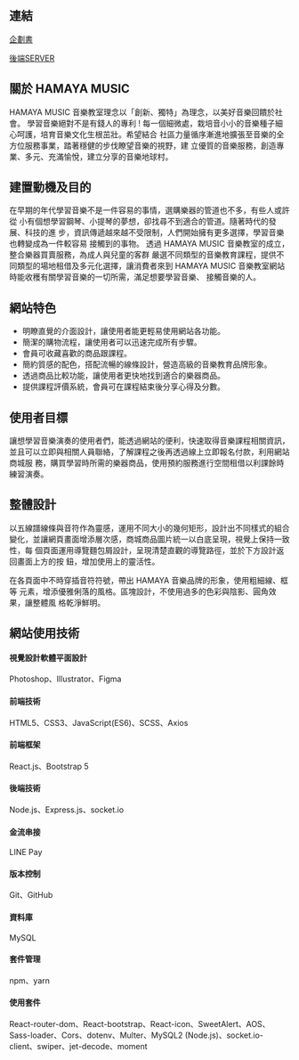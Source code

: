 ## 連結
[企劃書](https://drive.google.com/file/d/1yPKmZ-AjqSOtJN21afs-J4GGE_OPL_xp/view?usp=sharing)

[後端SERVER](https://github.com/TSENG-TZU-YU/MFEE27-HAMAYA-DB)

## 關於 HAMAYA MUSIC
HAMAYA MUSIC 音樂教室理念以「創新、獨特」為理念，以美好音樂回饋於社會。
學習音樂絕對不是有錢人的專利 !
每一個細微處，栽培音小小的音樂種子細心呵護，培育音樂文化生根茁壯。希望結合
社區力量循序漸進地擴張至音樂的全方位服務事業，踏著穩健的步伐瞭望音樂的視野，建
立優質的音樂服務，創造專業、多元、充滿愉悅，建立分享的音樂地球村。
## 建置動機及目的
在早期的年代學習音樂不是一件容易的事情，選購樂器的管道也不多，有些人或許從
小有個想學習鋼琴、小提琴的夢想，卻找尋不到適合的管道。隨著時代的發展、科技的進
步，資訊傳遞越來越不受限制，人們開始擁有更多選擇，學習音樂也轉變成為一件較容易
接觸到的事物。
透過 HAMAYA MUSIC 音樂教室的成立，整合樂器買賣服務，為成人與兒童的客群
嚴選不同類型的音樂教育課程，提供不同類型的場地租借及多元化選擇，讓消費者來到
HAMAYA MUSIC 音樂教室網站時能收穫有關學習音樂的一切所需，滿足想要學習音樂、
接觸音樂的人。
## 網站特色
* 明瞭直覺的介面設計，讓使用者能更輕易使用網站各功能。
* 簡潔的購物流程，讓使用者可以迅速完成所有步驟。
* 會員可收藏喜歡的商品跟課程。
* 簡約質感的配色，搭配流暢的線條設計，營造高級的音樂教育品牌形象。
* 透過商品比較功能，讓使用者更快地找到適合的樂器商品。
* 提供課程評價系統，會員可在課程結束後分享心得及分數。

## 使用者目標
讓想學習音樂演奏的使用者們，能透過網站的便利，快速取得音樂課程相關資訊，
並且可以立即與相關人員聯絡，了解課程之後再透過線上立即報名付款，利用網站商城服
務，購買學習時所需的樂器商品，使用預約服務進行空間租借以利課餘時練習演奏。

## 整體設計
以五線譜線條與音符作為靈感，運用不同大小的幾何矩形，設計出不同樣式的組合
變化，並讓網頁畫面增添層次感，商城商品圖片統一以白底呈現，視覺上保持一致性，每
個頁面運用導覽麵包屑設計，呈現清楚直觀的導覽路徑，並於下方設計返回畫面上方的按
鈕，增加使用上的靈活性。

在各頁面中不時穿插音符符號，帶出 HAMAYA 音樂品牌的形象，使用粗細線、框等
元素，增添優雅俐落的風格。區塊設計，不使用過多的色彩與陰影、圓角效果，讓整體風
格乾淨鮮明。

## 網站使用技術
#### 視覺設計軟體平面設計
Photoshop、Illustrator、Figma
#### 前端技術
HTML5、CSS3、JavaScript(ES6)、SCSS、Axios
#### 前端框架
React.js、Bootstrap 5
#### 後端技術
Node.js、Express.js、socket.io
#### 金流串接
LINE Pay
#### 版本控制
Git、GitHub
#### 資料庫
MySQL
#### 套件管理
npm、yarn
#### 使用套件
React-router-dom、React-bootstrap、React-icon、SweetAlert、AOS、Sass-loader、Cors、dotenv、Multer、MySQL2 (Node.js)、socket.io-client、swiper、jet-decode、moment
## 
